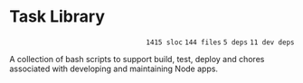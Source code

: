 # Task Library

<p align="right"><code>1415 sloc</code>&nbsp;<code>144 files</code>&nbsp;<code>5 deps</code>&nbsp;<code>11 dev deps</code></p>

A collection of bash scripts to support build, test, deploy and chores associated with developing and maintaining Node apps.

<br />

<!-- START doctoc -->
<!-- END doctoc -->
